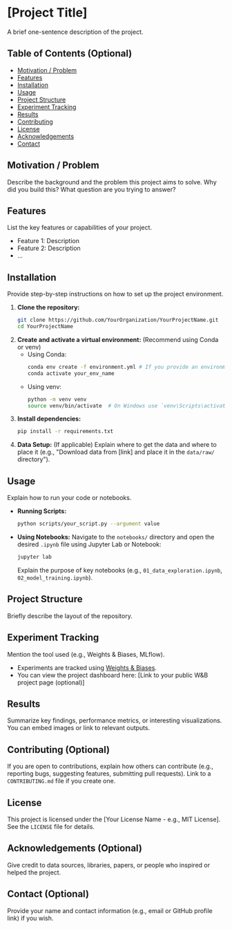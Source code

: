 # [Project Title]

<!-- Optional: Add badges here (e.g., build status, license, W&B link) -->
<!-- [![License: MIT](https://img.shields.io/badge/License-MIT-yellow.svg)](https://opensource.org/licenses/MIT) -->
<!-- [![wandb](https://img.shields.io/badge/Weights_&_Biases-Dashboard-blue)](YOUR_WANDB_PROJECT_LINK_HERE) -->

A brief one-sentence description of the project.

## Table of Contents (Optional)

*   [Motivation / Problem](#motivation--problem)
*   [Features](#features)
*   [Installation](#installation)
*   [Usage](#usage)
*   [Project Structure](#project-structure)
*   [Experiment Tracking](#experiment-tracking)
*   [Results](#results)
*   [Contributing](#contributing)
*   [License](#license)
*   [Acknowledgements](#acknowledgements)
*   [Contact](#contact)

## Motivation / Problem

Describe the background and the problem this project aims to solve. Why did you build this? What question are you trying to answer?

## Features

List the key features or capabilities of your project.
*   Feature 1: Description
*   Feature 2: Description
*   ...

## Installation

Provide step-by-step instructions on how to set up the project environment.

1.  **Clone the repository:**
    ```bash
    git clone https://github.com/YourOrganization/YourProjectName.git
    cd YourProjectName
    ```
2.  **Create and activate a virtual environment:** (Recommend using Conda or venv)
    *   Using Conda:
        ```bash
        conda env create -f environment.yml # If you provide an environment.yml
        conda activate your_env_name
        ```
    *   Using venv:
        ```bash
        python -m venv venv
        source venv/bin/activate  # On Windows use `venv\Scripts\activate`
        ```
3.  **Install dependencies:**
    ```bash
    pip install -r requirements.txt
    ```
4.  **Data Setup:** (If applicable)
    Explain where to get the data and where to place it (e.g., "Download data from [link] and place it in the `data/raw/` directory").

## Usage

Explain how to run your code or notebooks.

*   **Running Scripts:**
    ```bash
    python scripts/your_script.py --argument value
    ```
*   **Using Notebooks:**
    Navigate to the `notebooks/` directory and open the desired `.ipynb` file using Jupyter Lab or Notebook:
    ```bash
    jupyter lab
    ```
    Explain the purpose of key notebooks (e.g., `01_data_exploration.ipynb`, `02_model_training.ipynb`).

## Project Structure

Briefly describe the layout of the repository.


## Experiment Tracking

Mention the tool used (e.g., Weights & Biases, MLflow).
*   Experiments are tracked using [Weights & Biases](https://wandb.ai).
*   You can view the project dashboard here: [Link to your public W&B project page (optional)]

## Results

Summarize key findings, performance metrics, or interesting visualizations. You can embed images or link to relevant outputs.

## Contributing (Optional)

If you are open to contributions, explain how others can contribute (e.g., reporting bugs, suggesting features, submitting pull requests). Link to a `CONTRIBUTING.md` file if you create one.

## License

This project is licensed under the [Your License Name - e.g., MIT License]. See the `LICENSE` file for details.

## Acknowledgements (Optional)

Give credit to data sources, libraries, papers, or people who inspired or helped the project.

## Contact (Optional)

Provide your name and contact information (e.g., email or GitHub profile link) if you wish.
